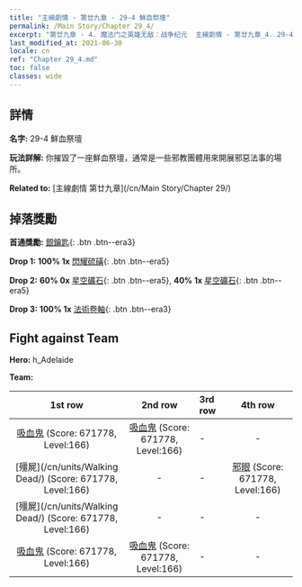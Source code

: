 ```yaml
---
title: "主線劇情 - 第廿九章 - 29-4 鮮血祭壇"
permalink: /Main Story/Chapter 29_4/
excerpt: "第廿九章 - 4. 魔法门之英雄无敌：战争纪元  主線劇情 - 第廿九章_4. 29-4 鮮血祭壇"
last_modified_at: 2021-06-30
locale: cn
ref: "Chapter 29_4.md"
toc: false
classes: wide
---
```


## 詳情

 **名字:** 29-4 鮮血祭壇

 **玩法詳解:** 你摧毀了一座鮮血祭壇，通常是一些邪教團體用來開展邪惡法事的場所。

 **Related to:** [主線劇情 第廿九章](/cn/Main Story/Chapter 29/)

## 掉落獎勵

 **首通獎勵:** [銀鑰匙](/cn/Items/con_693/){: .btn .btn--era3}

 **Drop 1:** **100% 1x** [閃耀硫磺](/cn/Items/mat_99/){: .btn .btn--era5}

 **Drop 2:** **60% 0x** [星空礦石](/cn/Items/mat_89/){: .btn .btn--era5}, **40% 1x** [星空礦石](/cn/Items/mat_89/){: .btn .btn--era5}

 **Drop 3:** **100% 1x** [法術卷軸](/cn/Items/con_694/){: .btn .btn--era3}


## Fight against Team
 **Hero:** h_Adelaide

 **Team:**


  | 1st row | 2nd row | 3rd row | 4th row |
  |:----:|:----:|:----|:----:|
  | [吸血鬼](/cn/units/Vampire/) (Score: 671778, Level:166)  | [吸血鬼](/cn/units/Vampire/) (Score: 671778, Level:166)  | - | - |
  | [殭屍](/cn/units/Walking Dead/) (Score: 671778, Level:166)  | - | - | [邪眼](/cn/units/Beholder/) (Score: 671778, Level:166)  |
  | [殭屍](/cn/units/Walking Dead/) (Score: 671778, Level:166)  | - | - | - |
  | [吸血鬼](/cn/units/Vampire/) (Score: 671778, Level:166)  | [吸血鬼](/cn/units/Vampire/) (Score: 671778, Level:166)  | - | - |


